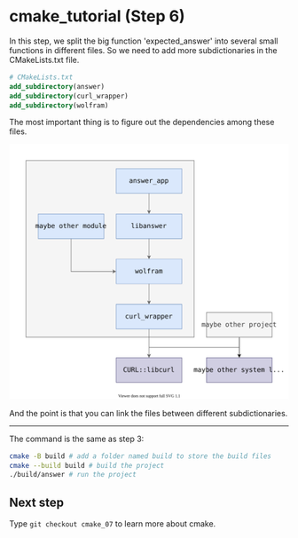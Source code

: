 # cmake_tutorial (Step 6)
In this step, we split the big function 'expected_answer' into several small functions in different files. So we need to add more subdictionaries in the CMakeLists.txt file.
```cmake
# CMakeLists.txt
add_subdirectory(answer)
add_subdirectory(curl_wrapper)
add_subdirectory(wolfram)
```
The most important thing is to figure out the dependencies among these files.

![](dependency.svg)

And the point is that you can link the files between different subdictionaries.

---
The command is the same as step 3:

```bash
cmake -B build # add a folder named build to store the build files
cmake --build build # build the project
./build/answer # run the project
```

## Next step
Type `git checkout cmake_07` to learn more about cmake.

